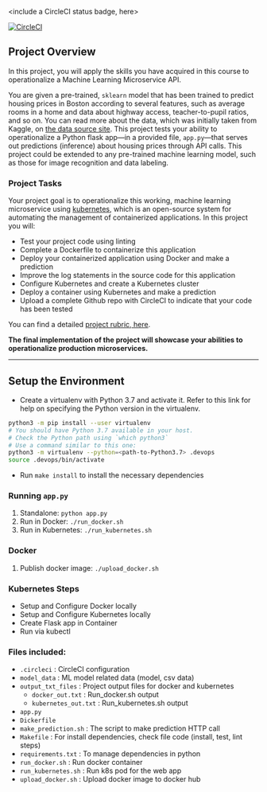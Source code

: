 <include a CircleCI status badge, here>

[![CircleCI](https://dl.circleci.com/status-badge/img/gh/vanthonglee/AWS-Devops-lab-04/tree/main.svg?style=svg)](https://dl.circleci.com/status-badge/redirect/gh/vanthonglee/AWS-Devops-lab-04/tree/main)

## Project Overview

In this project, you will apply the skills you have acquired in this course to operationalize a Machine Learning Microservice API. 

You are given a pre-trained, `sklearn` model that has been trained to predict housing prices in Boston according to several features, such as average rooms in a home and data about highway access, teacher-to-pupil ratios, and so on. You can read more about the data, which was initially taken from Kaggle, on [the data source site](https://www.kaggle.com/c/boston-housing). This project tests your ability to operationalize a Python flask app—in a provided file, `app.py`—that serves out predictions (inference) about housing prices through API calls. This project could be extended to any pre-trained machine learning model, such as those for image recognition and data labeling.

### Project Tasks

Your project goal is to operationalize this working, machine learning microservice using [kubernetes](https://kubernetes.io/), which is an open-source system for automating the management of containerized applications. In this project you will:
* Test your project code using linting
* Complete a Dockerfile to containerize this application
* Deploy your containerized application using Docker and make a prediction
* Improve the log statements in the source code for this application
* Configure Kubernetes and create a Kubernetes cluster
* Deploy a container using Kubernetes and make a prediction
* Upload a complete Github repo with CircleCI to indicate that your code has been tested

You can find a detailed [project rubric, here](https://review.udacity.com/#!/rubrics/2576/view).

**The final implementation of the project will showcase your abilities to operationalize production microservices.**

---

## Setup the Environment

* Create a virtualenv with Python 3.7 and activate it. Refer to this link for help on specifying the Python version in the virtualenv. 
```bash
python3 -m pip install --user virtualenv
# You should have Python 3.7 available in your host. 
# Check the Python path using `which python3`
# Use a command similar to this one:
python3 -m virtualenv --python=<path-to-Python3.7> .devops
source .devops/bin/activate
```
* Run `make install` to install the necessary dependencies

### Running `app.py`

1. Standalone:  `python app.py`
2. Run in Docker:  `./run_docker.sh`
3. Run in Kubernetes:  `./run_kubernetes.sh`

### Docker

1. Publish docker image: `./upload_docker.sh`

### Kubernetes Steps

* Setup and Configure Docker locally
* Setup and Configure Kubernetes locally
* Create Flask app in Container
* Run via kubectl


### Files included:

* `.circleci` : CircleCI configuration
* `model_data` : ML model related data (model, csv data)
* `output_txt_files` : Project output files for docker and kubernetes
    * `docker_out.txt` : Run_docker.sh output
    * `kubernetes_out.txt` : Run_kubernetes.sh output
* `app.py`
* `Dickerfile`
* `make_prediction.sh` : The script to make prediction HTTP call 
* `Makefile` : For install dependencies, check file code (install, test, lint steps)
* `requirements.txt` : To manage dependencies in python
* `run_docker.sh` : Run docker container
* `run_kubernetes.sh` : Run k8s pod for the web app
*  `upload_docker.sh` : Upload docker image to docker hub